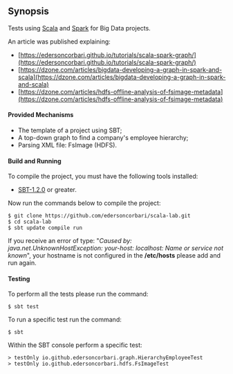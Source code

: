 ## Synopsis

Tests using [Scala](https://www.scala-lang.org) and [Spark](https://spark.apache.org) for Big Data projects.

An article was published explaining:

 * [https://edersoncorbari.github.io/tutorials/scala-spark-graph/](https://edersoncorbari.github.io/tutorials/scala-spark-graph/)
 * [https://dzone.com/articles/bigdata-developing-a-graph-in-spark-and-scala](https://dzone.com/articles/bigdata-developing-a-graph-in-spark-and-scala)
 * [https://dzone.com/articles/hdfs-offline-analysis-of-fsimage-metadata](https://dzone.com/articles/hdfs-offline-analysis-of-fsimage-metadata)

#### Provided Mechanisms ####

 * The template of a project using SBT;
 * A top-down graph to find a company's employee hierarchy;
 * Parsing XML file: FsImage (HDFS).
 
#### Build and Running ####
 
To compile the project, you must have the following tools installed:

* [SBT-1.2.0](https://www.scala-sbt.org/download.html) or greater.

Now run the commands below to compile the project:

```shell
$ git clone https://github.com/edersoncorbari/scala-lab.git
$ cd scala-lab
$ sbt update compile run
```

If you receive an error of type: "*Caused by: java.net.UnknownHostException: your-host: localhost: Name or service not known*", your hostname is not configured in the **/etc/hosts** please add and run again.

#### Testing ####
 
To perform all the tests please run the command:
 
```shell
$ sbt test
```

To run a specific test run the command:

```shell
$ sbt
```

Within the SBT console perform a specific test:

```shell
> testOnly io.github.edersoncorbari.graph.HierarchyEmployeeTest
> testOnly io.github.edersoncorbari.hdfs.FsImageTest
```

